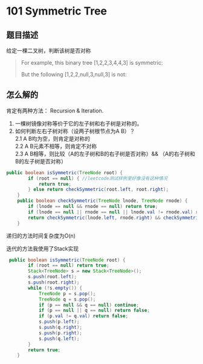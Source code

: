 # 101 Symmetric Tree

## 题目描述

给定一棵二叉树，判断该树是否对称

>For example, this binary tree [1,2,2,3,4,4,3] is symmetric:  
>
>But the following [1,2,2,null,3,null,3] is not:

## 怎么解的

肯定有两种方法： Recursion & Iteration.

1. 一棵树镜像对称等价于它的左子树和右子树是对称的。
2. 如何判断左右子树对称（设两子树根节点为A B）？  
2.1 A B均为空，则肯定是对称的  
2.2 A B元素不相等，则肯定不对称  
2.3 A B相等，则比较（A的左子树和B的右子树是否对称）&& （A的右子树和B的左子树是否对称）

```java
public boolean isSymmetric(TreeNode root) {
        if (root == null) { //leetcode测试样例里好像没有这种情况
            return true;
        } else return checkSymmetric(root.left, root.right);
    }
    public boolean checkSymmetric(TreeNode lnode, TreeNode rnode) {
        if (lnode == null && rnode == null) return true;
        if (lnode == null || rnode == null || lnode.val != rnode.val) return false;
        return checkSymmetric(lnode.left, rnode.right) && checkSymmetric(lnode.right, rnode.left);
    }
```

递归的方法时间复杂度为O(n)

迭代的方法我使用了Stack实现

```java
 public boolean isSymmetric(TreeNode root) {
        if (root == null) return true;
        Stack<TreeNode> s = new Stack<TreeNode>();
        s.push(root.left);
        s.push(root.right);
        while (!s.empty()) {
            TreeNode p = s.pop();
            TreeNode q = s.pop();
            if (p == null && q == null) continue;
            if (p == null || q == null) return false;
            if (p.val != q.val) return false;
            s.push(p.left);
            s.push(q.right);
            s.push(p.right);
            s.push(q.left);
        }
        return true;
    }
```
